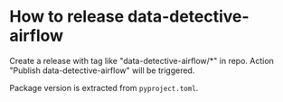 # How to release data-detective-airflow

Create a release with tag like "data-detective-airflow/*" in repo.
Action "Publish data-detective-airflow" will be triggered.

Package version is extracted from `pyproject.toml`.
